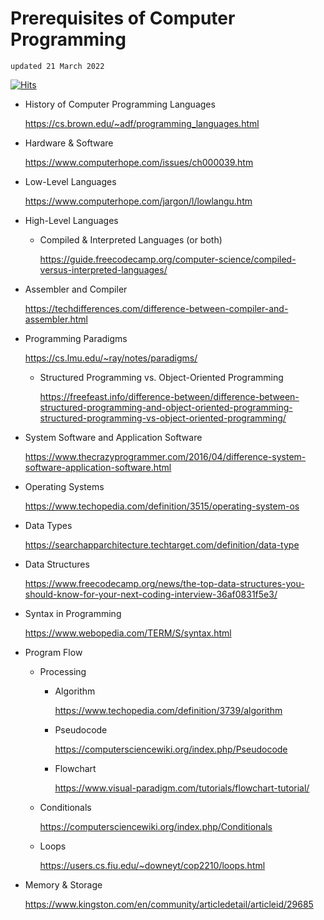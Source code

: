 # Prerequisites of Computer Programming

`updated 21 March 2022`

[![Hits](https://hits.seeyoufarm.com/api/count/incr/badge.svg?url=https%3A%2F%2Fgithub.com%2Fxdvrx1%2Fprerequisites-of-computer-programming&count_bg=%2379C83D&title_bg=%23555555&icon=&icon_color=%23E7E7E7&title=PAGE+VIEWS&edge_flat=false)](https://hits.seeyoufarm.com)

- History of Computer Programming Languages

	<https://cs.brown.edu/~adf/programming_languages.html>


- Hardware & Software

	<https://www.computerhope.com/issues/ch000039.htm>


- Low-Level Languages

	<https://www.computerhope.com/jargon/l/lowlangu.htm>	


- High-Level Languages  
	- Compiled & Interpreted Languages (or both)

		<https://guide.freecodecamp.org/computer-science/compiled-versus-interpreted-languages/>


- Assembler and Compiler

	<https://techdifferences.com/difference-between-compiler-and-assembler.html>


- Programming Paradigms
	
	<https://cs.lmu.edu/~ray/notes/paradigms/>


	- Structured Programming vs. Object-Oriented Programming
	
		<https://freefeast.info/difference-between/difference-between-structured-programming-and-object-oriented-programming-structured-programming-vs-object-oriented-programming/>


- System Software and Application Software

	<https://www.thecrazyprogrammer.com/2016/04/difference-system-software-application-software.html>


- Operating Systems

	<https://www.techopedia.com/definition/3515/operating-system-os>


- Data Types  
	
	<https://searchapparchitecture.techtarget.com/definition/data-type>


- Data Structures

	<https://www.freecodecamp.org/news/the-top-data-structures-you-should-know-for-your-next-coding-interview-36af0831f5e3/>


- Syntax in Programming

	<https://www.webopedia.com/TERM/S/syntax.html>


- Program Flow
	- Processing  	
		- Algorithm
		
			<https://www.techopedia.com/definition/3739/algorithm>
			
			
		- Pseudocode

			<https://computersciencewiki.org/index.php/Pseudocode>

	
		- Flowchart

			<https://www.visual-paradigm.com/tutorials/flowchart-tutorial/>
	
	
	- Conditionals
	
		<https://computersciencewiki.org/index.php/Conditionals>


	- Loops

		<https://users.cs.fiu.edu/~downeyt/cop2210/loops.html>


- Memory & Storage

	<https://www.kingston.com/en/community/articledetail/articleid/29685>
